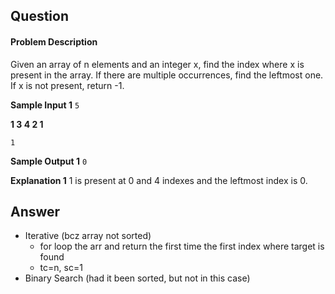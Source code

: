 ## Question
#### Problem Description
Given an array of n elements and an integer x, find the index where x is present in the array. If there are multiple occurrences, find the leftmost one. If x is not present, return -1.

**Sample Input 1**
`5`

**1 3 4 2 1**

`1`

**Sample Output 1**
`0`

**Explanation 1**
1 is present at 0 and 4 indexes and the leftmost index is 0.
## Answer
- Iterative (bcz array not sorted)
    - for loop the arr and return the first time the first index where target is found
    - tc=n, sc=1
- Binary Search (had it been sorted, but not in this case)